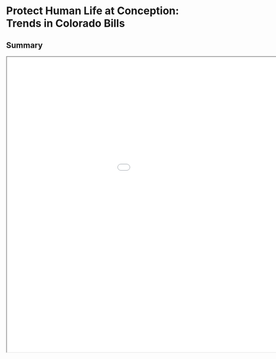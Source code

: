 <html lang="en">
<div class="header">
    <head>
        <meta charset="UTF-8">
        <meta name="viewport" content="width=device-width, initial-scale=1.0">
        <h1>Protect Human Life at Conception: Trends in Colorado Bills</h1>
    </head>
</div>
<body>
    <h2>Summary</h2>
    <center><iframe src="./Graph/PHLC_table1.html" height="800" width="1200"</iframe></center>
    </body>
</html>
